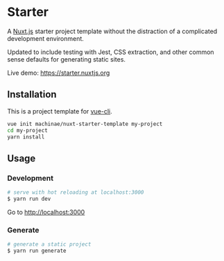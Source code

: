 # Starter

A [Nuxt.js](https://github.com/nuxt/nuxt.js) starter project template without the distraction of a complicated development environment.

Updated to include testing with Jest, CSS extraction, and other common sense
defaults for generating static sites.

Live demo: https://starter.nuxtjs.org

## Installation

This is a project template for [vue-cli](https://github.com/vuejs/vue-cli).

``` bash
vue init machinae/nuxt-starter-template my-project  
cd my-project                     
yarn install
```

## Usage

### Development

``` bash
# serve with hot reloading at localhost:3000
$ yarn run dev
```

Go to [http://localhost:3000](http://localhost:3000)

### Generate

``` bash
# generate a static project
$ yarn run generate
```

